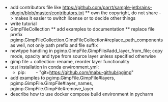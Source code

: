 * add contributors file like https://github.com/parrt/sample-jetbrains-plugin/blob/master/contributors.txt
** own the copyright, do not share -> makes it easier to switch license or to decide other things
* write tutorial
* GimpFileCollection
** add examples to documentation
** replace file prefix pgimp.GimpFileCollection.GimpFileCollection#replace_path_components as well, not only path prefix and file suffix
* newtype handling in pgimp.GimpFile.GimpFile#add_layer_from_file; copy mode, opacity and type from source layer unless specified otherwise
* gimp file + collection: rename, reorder layer functionality
* test installation in conda environment.yml:
  - pip:
    - "git+https://github.com/mabu-github/pgimp"
* add examples to pgimp.GimpFile.GimpFile#layers, pgimp.GimpFile.GimpFile#layer_names, pgimp.GimpFile.GimpFile#remove_layer
* describe how to use docker compose build environment in pycharm
